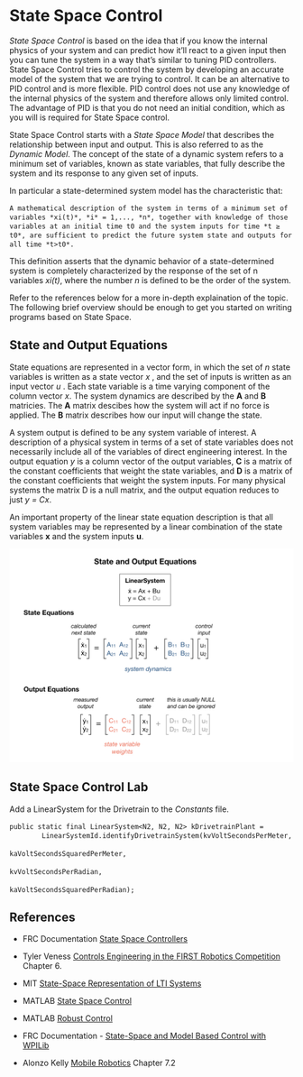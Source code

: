 # State Space Control
*State Space Control* is based on the idea that if you know the internal physics of your system and can predict how it’ll react to a given input then you can tune the system in a way that’s similar to tuning PID controllers. State Space Control tries to control the system by developing an accurate model of the system that we are trying to control.  It can be an alternative to PID control and is more flexible.  PID control does not use any knowledge of the internal physics of the system and therefore allows only limited control.  The advantage of PID is that you do not need an initial condition, which as you will is required for State Space control.

State Space Control starts with a *State Space Model* that describes the relationship between input and output. This is also referred to as the *Dynamic Model*. The concept of the state of a dynamic system refers to a minimum set of variables, known as state variables, that fully describe the system and its response to any given set of inputs. 

In particular a state-determined system model has the characteristic that:

    A mathematical description of the system in terms of a minimum set of variables *xi(t)*, *i* = 1,..., *n*, together with knowledge of those variables at an initial time t0 and the system inputs for time *t ≥ t0*, are sufficient to predict the future system state and outputs for all time *t>t0*.

This definition asserts that the dynamic behavior of a state-determined system is completely characterized by the response of the set of n variables *xi(t)*, where the number *n* is defined to be the order of the system.

Refer to the references below for a more in-depth explaination of the topic.  The following brief overview should be enough to get you started on writing programs based on State Space.

## State and Output Equations
State equations are represented in a vector form, in which the set of *n* state variables is written as a state vector *x* , and the set of inputs is written as an input vector *u* . Each state variable is a time varying component of the column vector *x*.  The system dynamics are described by the **A** and **B** matricies.  The **A** matrix descibes how the system will act if no force is applied. The **B** matrix describes how our input will change the state.

A system output is defined to be any system variable of interest. A description of a physical system in terms of a set of state variables does not necessarily include all of the variables of direct engineering interest. In the output equation *y* is a column vector of the output variables, **C** is a matrix of the constant coefficients that weight the state variables, and **D** is a matrix of the constant coefficients that weight the system inputs. For many physical systems the matrix D is a null matrix, and the output equation reduces to just *y = Cx*.

An important property of the linear state equation description is that all system variables may be represented by a linear combination of the state variables **x** and the system inputs **u**.

![State and Output Equations](../../images/FRCControlSystems/FRCControlSystems.003.jpeg)

## State Space Control Lab
Add a LinearSystem for the Drivetrain to the *Constants* file. 

    public static final LinearSystem<N2, N2, N2> kDrivetrainPlant =
            LinearSystemId.identifyDrivetrainSystem(kvVoltSecondsPerMeter, 
                                                    kaVoltSecondsSquaredPerMeter, 
                                                    kvVoltSecondsPerRadian, 
                                                    kaVoltSecondsSquaredPerRadian);

<!-- Document project *SimpleDifferentialDriveSimulation* project. Specifically, the *DifferentialDrivetrainSim* class.                                                     -->
<!-- ![State and Output Equations](../../images/FRCAnimatedGIFs.gif) -->

## References
- FRC Documentation [State Space Controllers](https://docs.wpilib.org/en/stable/docs/software/advanced-controls/state-space/state-space-intro.html)

- Tyler Veness [Controls Engineering in the
FIRST Robotics Competition](https://file.tavsys.net/control/controls-engineering-in-frc.pdf) Chapter 6.

- MIT [State-Space Representation of LTI Systems](http://web.mit.edu/2.14/www/Handouts/StateSpace.pdf)

- MATLAB [State Space Control](https://www.youtube.com/playlist?list=PLn8PRpmsu08podBgFw66-IavqU2SqPg_w)

- MATLAB [Robust Control](https://www.youtube.com/playlist?list=PLn8PRpmsu08qFLMfgTEzR8DxOPE7fBiin)

- FRC Documentation - [State-Space and Model Based Control with WPILib](https://docs.wpilib.org/en/stable/docs/software/advanced-controls/state-space/index.html)

- Alonzo Kelly [Mobile Robotics](https://www.cambridge.org/core/books/mobile-robotics/5BF238489F9BC337C0736432C87B3091) Chapter 7.2
